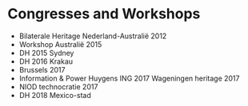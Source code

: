 # Congresses and Workshops

* Bilaterale Heritage Nederland-Australië 2012
* Workshop Australië 2015
* DH 2015 Sydney
* DH 2016 Krakau
* Brussels 2017
* Information & Power Huygens ING 2017
Wageningen heritage 2017
* NIOD technocratie 2017
* DH 2018 Mexico-stad
